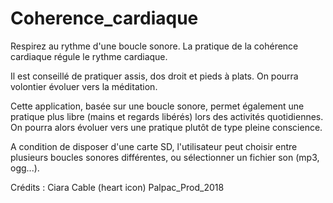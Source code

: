 # Coherence_cardiaque



Respirez au rythme d'une boucle sonore.
La pratique de la cohérence cardiaque régule le rythme cardiaque. 

Il est conseillé de pratiquer assis, dos droit et pieds à plats. 
On pourra volontier évoluer vers la méditation.

Cette application, basée sur une boucle sonore, permet également une pratique plus libre (mains et regards libérés) lors des activités quotidiennes.
On pourra alors évoluer vers une pratique plutôt de type pleine conscience.

A condition de disposer d'une carte SD, l'utilisateur peut choisir entre plusieurs boucles sonores différentes, ou sélectionner un fichier son (mp3, ogg...).

Crédits : Ciara Cable (heart icon)
Palpac_Prod_2018

